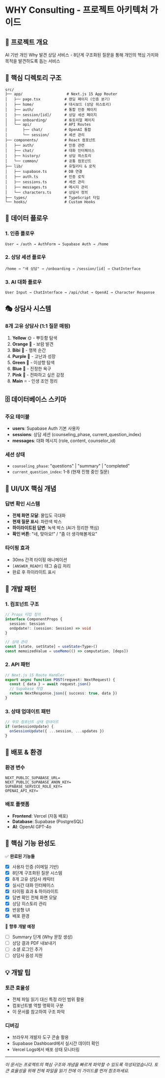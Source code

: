 # WHY Consulting - 프로젝트 아키텍처 가이드

## 🎯 프로젝트 개요
AI 기반 개인 Why 발견 상담 서비스 - 8단계 구조화된 질문을 통해 개인의 핵심 가치와 목적을 발견하도록 돕는 서비스

## 📁 핵심 디렉토리 구조

```
src/
├── app/                    # Next.js 15 App Router
│   ├── page.tsx           # 랜딩 페이지 (인증 분기)
│   ├── home/              # 대시보드 (상담 히스토리)
│   ├── auth/              # 통합 인증 페이지
│   ├── session/[id]/      # 상담 세션 페이지
│   ├── onboarding/        # 튜토리얼 페이지
│   └── api/               # API Routes
│       ├── chat/          # OpenAI 통합
│       └── session/       # 세션 관리
├── components/            # React 컴포넌트
│   ├── auth/              # 인증 관련
│   ├── chat/              # 대화 인터페이스
│   ├── history/           # 상담 히스토리
│   └── common/            # 공통 컴포넌트
├── lib/                   # 유틸리티 & 로직
│   ├── supabase.ts        # DB 연결
│   ├── auth.ts            # 인증 로직
│   ├── sessions.ts        # 세션 관리
│   ├── messages.ts        # 메시지 관리
│   └── characters.ts      # 상담사 정의
├── types/                 # TypeScript 타입
└── hooks/                 # Custom Hooks
```

## 🔄 데이터 플로우

### 1. 인증 플로우
```
User → /auth → AuthForm → Supabase Auth → /home
```

### 2. 상담 세션 플로우
```
/home → "새 상담" → /onboarding → /session/[id] → ChatInterface
```

### 3. AI 대화 플로우
```
User Input → ChatInterface → /api/chat → OpenAI → Character Response
```

## 🎭 상담사 시스템

### 8개 고유 상담사 (1:1 질문 매핑)
1. **Yellow** 🌞 - 뿌듯함 탐색
2. **Orange** 🧡 - 보람 발견  
3. **Bibi** 🦋 - 행복 순간
4. **Purple** 💜 - 고난과 성장
5. **Green** 🌿 - 이상향 탐색
6. **Blue** 💙 - 진정한 욕구
7. **Pink** 💖 - 전파하고 싶은 감정
8. **Main** ⭐ - 인생 조언 정리

## 🗄️ 데이터베이스 스키마

### 주요 테이블
- **users**: Supabase Auth 기본 사용자
- **sessions**: 상담 세션 (counseling_phase, current_question_index)
- **messages**: 대화 메시지 (role, content, counselor_id)

### 세션 상태
- `counseling_phase`: "questions" | "summary" | "completed"
- `current_question_index`: 1-8 (현재 진행 중인 질문)

## 🎨 UI/UX 핵심 개념

### 답변 확인 시스템
- **전체 화면 모달**: 몰입도 극대화
- **현재 질문 표시**: 파란색 박스
- **하이라이트된 답변**: 녹색 박스 (AI가 정리한 핵심)
- **확인 버튼**: "네, 맞아요!" / "좀 더 생각해볼게요"

### 타이핑 효과
- 30ms 간격 타이핑 애니메이션
- `[ANSWER_READY]` 태그 숨김 처리
- 완료 후 하이라이트 표시

## 🔧 개발 패턴

### 1. 컴포넌트 구조
```typescript
// Props 타입 정의
interface ComponentProps {
  session: Session
  onUpdate?: (session: Session) => void
}

// 상태 관리
const [state, setState] = useState<Type>()
const memoizedValue = useMemo(() => computation, [deps])
```

### 2. API 패턴
```typescript
// Next.js 15 Route Handler
export async function POST(request: NextRequest) {
  const { data } = await request.json()
  // Supabase 작업
  return NextResponse.json({ success: true, data })
}
```

### 3. 상태 업데이트 패턴
```typescript
// 부모 컴포넌트 상태 업데이트
if (onSessionUpdate) {
  onSessionUpdate({ ...session, ...updates })
}
```

## 🚀 배포 & 환경

### 환경 변수
```env
NEXT_PUBLIC_SUPABASE_URL=
NEXT_PUBLIC_SUPABASE_ANON_KEY=
SUPABASE_SERVICE_ROLE_KEY=
OPENAI_API_KEY=
```

### 배포 플랫폼
- **Frontend**: Vercel (자동 배포)
- **Database**: Supabase (PostgreSQL)
- **AI**: OpenAI GPT-4o

## 🎯 핵심 기능 완성도

✅ **완료된 기능들**
- [x] 사용자 인증 (이메일 기반)
- [x] 8단계 구조화된 질문 시스템
- [x] 8개 고유 상담사 캐릭터
- [x] 실시간 대화 인터페이스
- [x] 타이핑 효과 & 하이라이트
- [x] 답변 확인 전체 화면 모달
- [x] 상담 히스토리 관리
- [x] 반응형 UI
- [x] 배포 환경

🔄 **향후 개발 예정**
- [ ] Summary 단계 (Why 문장 생성)
- [ ] 상담 결과 PDF 내보내기
- [ ] 소셜 로그인 추가
- [ ] 상담사 음성 지원

## 💡 개발 팁

### 토큰 효율성
- 전체 파일 읽기 대신 특정 라인 범위 활용
- 컴포넌트별 역할 명확히 구분
- 이 문서를 참고하여 구조 파악

### 디버깅
- 브라우저 개발자 도구 콘솔 활용
- Supabase Dashboard에서 실시간 데이터 확인
- Vercel Logs에서 배포 상태 모니터링

---

*이 문서는 프로젝트의 핵심 구조와 개념을 빠르게 파악할 수 있도록 작성되었습니다. 토큰 효율성을 위해 전체 파일을 읽기 전에 이 가이드를 먼저 참조하세요.*
